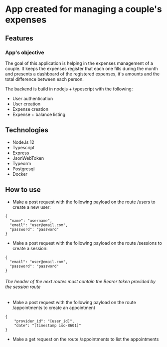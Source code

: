
# App created for managing a couple's expenses

## Features

### App's objective

The goal of this application is helping in the expenses management of a couple. It keeps the expenses register that each one fills during the month and presents a dashboard of the registered expenses, it's amounts and the total difference between each person.


 The backend is build in nodejs + typescript with the following:

* User authentication
* User creation
* Expense creation
* Expense + balance listing

## Technologies

* NodeJs 12
* Typescript
* Express
* JsonWebToken
* Typeorm
* Postgresql
* Docker

## How to use

* Make a post request with the following payload on the route /users to create a new user:
```
{
  "name": "username",
  "email": "user@email.com",
  "password": "password"
}
```

* Make a post request with the following payload on the route /sessions to create a session:
```
{
  "email": "user@email.com",
  "password": "password"
}
```

###### The header of the next routes must contain the Bearer token provided by the session route
* Make a post request with the following payload on the route /appointments to create an appointment

```
{
	"provider_id": "[user_id]",
	"date": "[timestamp iso-8601]"
}
```

* Make a get request on the route /appointments to list the appointments

<!--stackedit_data:
eyJoaXN0b3J5IjpbMTI0NDY2MDg1NywtMTA0NDAxODIzMl19
-->